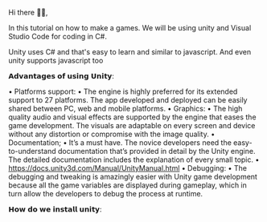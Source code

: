 Hi there 👋🏻,

In this tutorial on how to make a games. We will be using unity and Visual Studio Code for coding in C#.

Unity uses C# and that's easy to learn and similar to javascript. And even unity supports javascript too

𝗔𝗱𝘃𝗮𝗻𝘁𝗮𝗴𝗲𝘀 𝗼𝗳 𝘂𝘀𝗶𝗻𝗴 𝗨𝗻𝗶𝘁𝘆:

• Platforms support:
  • The engine is highly preferred for its extended support to 27 platforms. The app developed and deployed can be easily shared between PC, web and mobile platforms. 
• Graphics:
  • The high quality audio and visual effects are supported by the engine that eases the game development. The visuals are adaptable on every screen and device without any distortion or compromise with the image quality.
• Documentation;
  • It’s a must have. The novice developers need the easy-to-understand documentation that’s provided in detail by the Unity engine. The detailed documentation includes the explanation of every small topic.
  • https://docs.unity3d.com/Manual/UnityManual.html
• Debugging:
  • The debugging and tweaking is amazingly easier with Unity game development because all the game variables are displayed during gameplay, which in turn allow the developers to debug the process at runtime.


𝗛𝗼𝘄 𝗱𝗼 𝘄𝗲 𝗶𝗻𝘀𝘁𝗮𝗹𝗹 𝘂𝗻𝗶𝘁𝘆:
 
